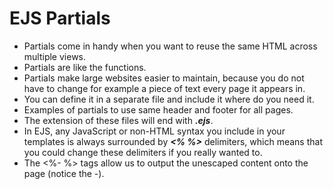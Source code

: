 # EJS Partials
- Partials come in handy when you want to reuse the same HTML across multiple views.
- Partials are like the functions. 
- Partials make large websites easier to maintain, because you do not have to change for example a piece of text every page it appears in.
- You can define it in a separate file and include it where do you need it.
- Examples of partials to use same header and footer for all pages.
- The extension of these files will end with ***.ejs***.
- In EJS, any JavaScript or non-HTML syntax you include in your templates is always surrounded by ***<% %>*** delimiters, which means that you could change these delimiters if you really wanted to.
- The <%- %> tags allow us to output the unescaped content onto the page (notice the -). 
